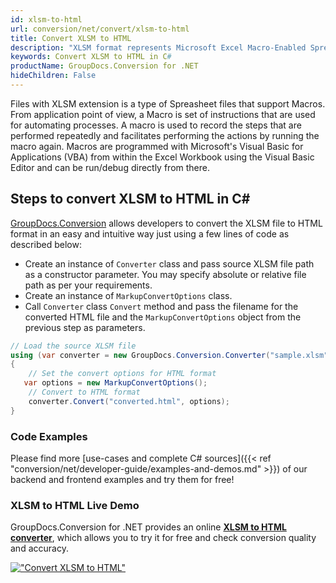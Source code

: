 ```yaml
---
id: xlsm-to-html
url: conversion/net/convert/xlsm-to-html
title: Convert XLSM to HTML
description: "XLSM format represents Microsoft Excel Macro-Enabled Spreadsheet with .xlsm extension. Learn how to convert XLSM to HTML file programmatically in C# language using GroupDocs.Conversion for .NET library."
keywords: Convert XLSM to HTML in C#
productName: GroupDocs.Conversion for .NET
hideChildren: False
---
```


Files with XLSM extension is a type of Spreasheet files that support Macros. From application point of view, a Macro is set of instructions that are used for automating processes. A macro is used to record the steps that are performed repeatedly and facilitates performing the actions by running the macro again. Macros are programmed with Microsoft's Visual Basic for Applications (VBA) from within the Excel Workbook using the Visual Basic Editor and can be run/debug directly from there.

## Steps to convert XLSM to HTML in C#

[GroupDocs.Conversion](https://products.groupdocs.com/conversion/net) allows developers to convert the XLSM file to HTML format in an easy and intuitive way just using a few lines of code as described below:

* Create an instance of `Converter` class and pass source XLSM file path as a constructor parameter. You may specify absolute or relative file path as per your requirements. 
* Create an instance of `MarkupConvertOptions` class.
* Call `Converter` class `Convert` method and pass the filename for the converted HTML file and the `MarkupConvertOptions` object from the previous step as parameters.

```csharp
// Load the source XLSM file
using (var converter = new GroupDocs.Conversion.Converter("sample.xlsm"))
{
    // Set the convert options for HTML format
   var options = new MarkupConvertOptions();
    // Convert to HTML format
    converter.Convert("converted.html", options);
}
```

### Code Examples

Please find more [use-cases and complete C# sources]({{< ref "conversion/net/developer-guide/examples-and-demos.md" >}}) of our backend and frontend examples and try them for free!

### XLSM to HTML Live Demo

GroupDocs.Conversion for .NET provides an online [**XLSM to HTML converter**](https://products.groupdocs.app/conversion/xlsm-to-html), which allows you to try it for free and check conversion quality and accuracy.

[!["Convert XLSM to HTML"](conversion/net/images/convert-to-html/convert-xlsm-to-html.png)](https://products.groupdocs.app/conversion/xlsm-to-html)